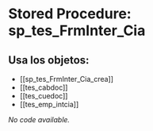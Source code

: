 # Stored Procedure: sp_tes_FrmInter_Cia

## Usa los objetos:
- [[sp_tes_FrmInter_Cia_crea]]
- [[tes_cabdoc]]
- [[tes_cuedoc]]
- [[tes_emp_intcia]]

*No code available.*
